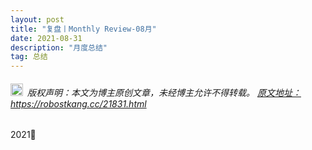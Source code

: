 ```yaml
---
layout: post
title: "复盘丨Monthly Review-08月"
date: 2021-08-31 
description: "月度总结"
tag: 总结
---   
```


<h6><img src="https://robotkang-1257995526.cos.ap-chengdu.myqcloud.com/icon/copyright.png" alt="copyright" style="display:inline;margin-bottom: -5px;" width="20" height="20"> 版权声明：本文为博主原创文章，未经博主允许不得转载。
<a target="_blank" href="https://robotkang.cc/21831.html">原文地址：https://robostkang.cc/21831.html </a>
</h6>                           

2021🛴       

        
